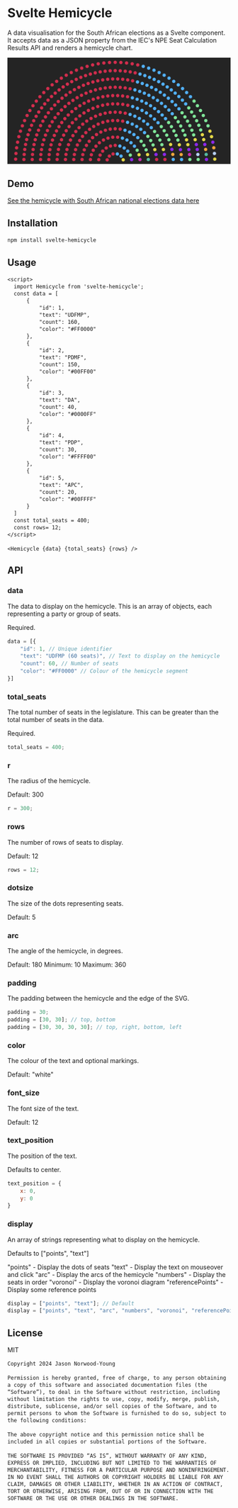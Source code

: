 # Svelte Hemicycle

A data visualisation for the South African elections as a Svelte component. It accepts data as a JSON property from the IEC's NPE Seat Calculation Results API and renders a hemicycle chart.

![Hemicycle](https://github.com/j-norwood-young/svelte-hemicycle/blob/main/src/assets/hemicycle.png)

## Demo

[See the hemicycle with South African national elections data here](https://j-norwood-young.github.io/svelte-hemicycle/)

## Installation

```bash
npm install svelte-hemicycle
```

## Usage

```svelte
<script>
  import Hemicycle from 'svelte-hemicycle';
  const data = [
      {
          "id": 1,
          "text": "UDFMP",
          "count": 160,
          "color": "#FF0000"
      },
      {
          "id": 2,
          "text": "PDMF",
          "count": 150,
          "color": "#00FF00"
      },
      {
          "id": 3,
          "text": "DA",
          "count": 40,
          "color": "#0000FF"
      },
      {
          "id": 4,
          "text": "PDP",
          "count": 30,
          "color": "#FFFF00"
      },
      {
          "id": 5,
          "text": "APC",
          "count": 20,
          "color": "#00FFFF"
      }
  ]
  const total_seats = 400;
  const rows= 12;
</script>

<Hemicycle {data} {total_seats} {rows} />
```

## API

### data

The data to display on the hemicycle. This is an array of objects, each representing a party or group of seats.

Required.

```javascript
data = [{
    "id": 1, // Unique identifier
    "text": "UDFMP (60 seats)", // Text to display on the hemicycle
    "count": 60, // Number of seats
    "color": "#FF0000" // Colour of the hemicycle segment
}]
```

### total_seats

The total number of seats in the legislature. This can be greater than the total number of seats in the data.

Required.

```javascript
total_seats = 400;
```

### r

The radius of the hemicycle.

Default: 300

```javascript
r = 300;
```

### rows

The number of rows of seats to display.

Default: 12

```javascript
rows = 12;
```

### dotsize

The size of the dots representing seats.

Default: 5

### arc

The angle of the hemicycle, in degrees.

Default: 180
Minimum: 10
Maximum: 360


### padding

The padding between the hemicycle and the edge of the SVG. 

```javascript
padding = 30;
padding = [30, 30]; // top, bottom
padding = [30, 30, 30, 30]; // top, right, bottom, left
```

### color

The colour of the text and optional markings.

Default: "white"

### font_size

The font size of the text.

Default: 12

### text_position

The position of the text.

Defaults to center.

```javascript
text_position = {
    x: 0,
    y: 0
}
```

### display

An array of strings representing what to display on the hemicycle.

Defaults to ["points", "text"]

"points" - Display the dots of seats
"text" - Display the text on mouseover and click
"arc" - Display the arcs of the hemicycle
"numbers" - Display the seats in order
"voronoi" - Display the voronoi diagram
"referencePoints" - Display some reference points

```javascript
display = ["points", "text"]; // Default
display = ["points", "text", "arc", "numbers", "voronoi", "referencePoints"]; // All
```

## License

MIT

```
Copyright 2024 Jason Norwood-Young

Permission is hereby granted, free of charge, to any person obtaining a copy of this software and associated documentation files (the “Software”), to deal in the Software without restriction, including without limitation the rights to use, copy, modify, merge, publish, distribute, sublicense, and/or sell copies of the Software, and to permit persons to whom the Software is furnished to do so, subject to the following conditions:

The above copyright notice and this permission notice shall be included in all copies or substantial portions of the Software.

THE SOFTWARE IS PROVIDED “AS IS”, WITHOUT WARRANTY OF ANY KIND, EXPRESS OR IMPLIED, INCLUDING BUT NOT LIMITED TO THE WARRANTIES OF MERCHANTABILITY, FITNESS FOR A PARTICULAR PURPOSE AND NONINFRINGEMENT. IN NO EVENT SHALL THE AUTHORS OR COPYRIGHT HOLDERS BE LIABLE FOR ANY CLAIM, DAMAGES OR OTHER LIABILITY, WHETHER IN AN ACTION OF CONTRACT, TORT OR OTHERWISE, ARISING FROM, OUT OF OR IN CONNECTION WITH THE SOFTWARE OR THE USE OR OTHER DEALINGS IN THE SOFTWARE.
```